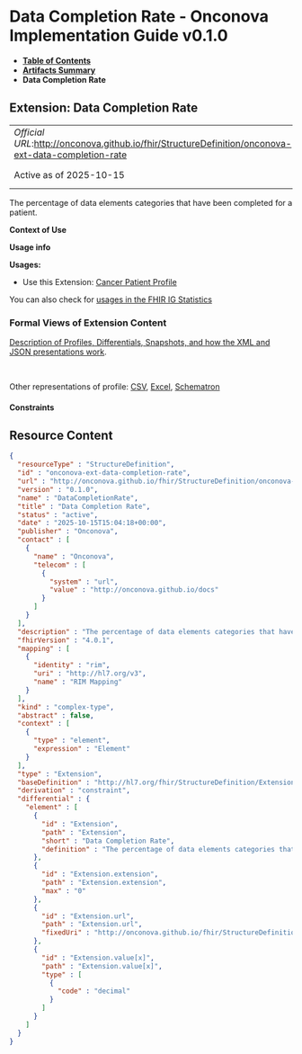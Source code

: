 # Data Completion Rate - Onconova Implementation Guide v0.1.0

* [**Table of Contents**](toc.md)
* [**Artifacts Summary**](artifacts.md)
* **Data Completion Rate**

## Extension: Data Completion Rate 

| | |
| :--- | :--- |
| *Official URL*:http://onconova.github.io/fhir/StructureDefinition/onconova-ext-data-completion-rate | *Version*:0.1.0 |
| Active as of 2025-10-15 | *Computable Name*:DataCompletionRate |

The percentage of data elements categories that have been completed for a patient.

**Context of Use**

**Usage info**

**Usages:**

* Use this Extension: [Cancer Patient Profile](StructureDefinition-onconova-cancer-patient.md)

You can also check for [usages in the FHIR IG Statistics](https://packages2.fhir.org/xig/onconova.fhir|current/StructureDefinition/onconova-ext-data-completion-rate)

### Formal Views of Extension Content

 [Description of Profiles, Differentials, Snapshots, and how the XML and JSON presentations work](http://build.fhir.org/ig/FHIR/ig-guidance/readingIgs.html#structure-definitions). 

 

Other representations of profile: [CSV](StructureDefinition-onconova-ext-data-completion-rate.csv), [Excel](StructureDefinition-onconova-ext-data-completion-rate.xlsx), [Schematron](StructureDefinition-onconova-ext-data-completion-rate.sch) 

#### Constraints



## Resource Content

```json
{
  "resourceType" : "StructureDefinition",
  "id" : "onconova-ext-data-completion-rate",
  "url" : "http://onconova.github.io/fhir/StructureDefinition/onconova-ext-data-completion-rate",
  "version" : "0.1.0",
  "name" : "DataCompletionRate",
  "title" : "Data Completion Rate",
  "status" : "active",
  "date" : "2025-10-15T15:04:18+00:00",
  "publisher" : "Onconova",
  "contact" : [
    {
      "name" : "Onconova",
      "telecom" : [
        {
          "system" : "url",
          "value" : "http://onconova.github.io/docs"
        }
      ]
    }
  ],
  "description" : "The percentage of data elements categories that have been completed for a patient.",
  "fhirVersion" : "4.0.1",
  "mapping" : [
    {
      "identity" : "rim",
      "uri" : "http://hl7.org/v3",
      "name" : "RIM Mapping"
    }
  ],
  "kind" : "complex-type",
  "abstract" : false,
  "context" : [
    {
      "type" : "element",
      "expression" : "Element"
    }
  ],
  "type" : "Extension",
  "baseDefinition" : "http://hl7.org/fhir/StructureDefinition/Extension|4.0.1",
  "derivation" : "constraint",
  "differential" : {
    "element" : [
      {
        "id" : "Extension",
        "path" : "Extension",
        "short" : "Data Completion Rate",
        "definition" : "The percentage of data elements categories that have been completed for a patient."
      },
      {
        "id" : "Extension.extension",
        "path" : "Extension.extension",
        "max" : "0"
      },
      {
        "id" : "Extension.url",
        "path" : "Extension.url",
        "fixedUri" : "http://onconova.github.io/fhir/StructureDefinition/onconova-ext-data-completion-rate"
      },
      {
        "id" : "Extension.value[x]",
        "path" : "Extension.value[x]",
        "type" : [
          {
            "code" : "decimal"
          }
        ]
      }
    ]
  }
}

```
